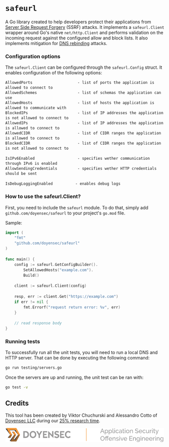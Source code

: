 # `safeurl`

A Go library created to help developers protect their applications from [Server Side Request Forgery](https://owasp.org/www-community/attacks/Server_Side_Request_Forgery) (SSRF) attacks. It implements a `safeurl.Client` wrapper around Go's native `net/http.Client` and performs validation on the incoming request against the configured allow and block lists. It also implements mitigation for [DNS rebinding](https://en.wikipedia.org/wiki/DNS_rebinding) attacks.

### Configuration options
The `safeurl.Client` can be configured through the `safeurl.Config` struct. It enables configuration of the following options:
```
AllowedPorts                    - list of ports the application is allowed to connect to
AllowedSchemes                  - list of schemas the application can use
AllowedHosts                    - list of hosts the application is allowed to communicate with
BlockedIPs                      - list of IP addresses the application is not allowed to connect to
AllowedIPs                      - list of IP addresses the application is allowed to connect to
AllowedCIDR                     - list of CIDR ranges the application is allowed to connect to
BlockedCIDR                     - list of CIDR ranges the application is not allowed to connect to

IsIPv6Enabled                   - specifies wether communication through IPv6 is enabled
AllowSendingCredentials         - specifies wether HTTP credentials should be sent

IsDebugLoggingEnabled          - enables debug logs
```
### How to use the safeurl.Client?
First, you need to include the `safeurl` module. To do that, simply add `github.com/doyensec/safeurl` to your project's `go.mod` file.

Sample:
```go
import (
    "fmt"
    "github.com/doyensec/safeurl"
)

func main() {
    config := safeurl.GetConfigBuilder().
        SetAllowedHosts("example.com").
        Build()

    client := safeurl.Client(config)

    resp, err := client.Get("https://example.com")
    if err != nil {
        fmt.Errorf("request return error: %v", err)
    }

    // read response body
}
```

### Running tests
To successfully run all the unit tests, you will need to run a local DNS and HTTP server. That can be done by executing the following command:

```bash
go run testing/servers.go
```

Once the servers are up and running, the unit test can be ran with:

```bash
go test -v
```

## Credits
This tool has been created by Viktor Chuchurski and Alessandro Cotto of [Doyensec LLC](https://www.doyensec.com) during our [25% research time](https://doyensec.com/careers.html). 

![Doyensec Research](https://github.com/doyensec/inql/blob/master/docs/doyensec_logo.svg "Doyensec Logo")
